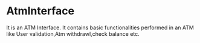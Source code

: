 # AtmInterface
It is an ATM Interface. It contains basic functionalities performed in an ATM like User validation,Atm withdrawl,check balance etc.
